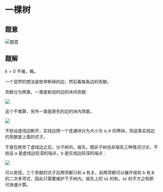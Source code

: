 # 一棵树

## 题意

![题意](https://pic.imgdb.cn/item/6281d8910947543129029d73.jpg)

## 题解

$k=0$ 不难，略。

一个显然的想法是枚举断掉的边，然后看每条边的贡献。

贡献分为两类，一类是新加的边的块间贡献:

![](https://pic.imgdb.cn/item/6281dac60947543129099dfa.jpg)

这个不难算，另外一类是原先的边的块内贡献。

![](https://pic.imgdb.cn/item/6281daf809475431290a5279.jpg)

不妨设虚线边断开，实线边把一个连通块分为大小为 $a,b$ 的两块，则这条实线边的贡献是上面的式子。

于是在枚举了虚线边之后，分子树内，祖先，既非子树也非祖先三种情况讨论，不妨设 a 是虚线边较深的端点，b 是实线边较深的端点：

![](https://pic.imgdb.cn/item/6281db9809475431290c57a7.jpg)

可以发现，三个贡献的式子后两项都只和 a 有关，前两项都可以展开成和 b 有关的二次多项式，因此只需要维护下子树内，祖先上的 sz 的和，sz 的平方之和即可快速计算。
